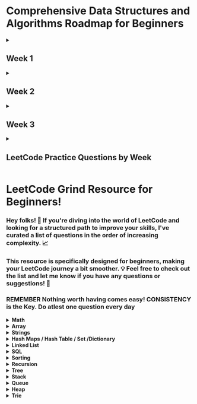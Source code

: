 # Comprehensive Data Structures and Algorithms Roadmap for Beginners
<details>
	<summary>
		<h2>Week 1</h2>
	</summary>
Welcome to the Comprehensive Data Structures and Algorithms (DSA) Roadmap for beginners! This roadmap equips you with a detailed understanding of fundamental concepts in Data Structures (DS) and Algorithms (Algo) during your first week of learning. Each section delves into specific topics with ample sample questions and practical exercises.

## Focus Areas

- Foundational Concepts
- Arrays
- Linked Lists
- Strings
- Searching Algorithms
- Recursion
- JavaScript Built-in Data Structures

## Foundational Concepts

### Data Structures (DS) and Algorithms (Algo)

- Understand how DS organize data efficiently and Algo solve problems with step-by-step instructions.
- Explore real-world examples of DS usage (e.g., shopping lists - arrays, social network connections - graphs).
- **Sample Questions:**
  - What are the different types of Data Structures? Explain their advantages and disadvantages.
  - How do Algorithms help us solve computational problems? Provide examples of common algorithms used in daily life.

### Memory Allocation and Memory Leaks

- Grasp how programs manage memory during execution.
- Understand the concept of memory leaks (unreleased memory) and their impact on program performance.
- **Sample Questions:**
  - Explain the difference between static and dynamic memory allocation.
  - How do memory leaks occur in programs? Describe their consequences and prevention techniques.

### Complexity Analysis

- Learn how to measure the efficiency of algorithms based on time and space complexity.
- Focus on Big-O Notation for asymptotic analysis, understanding how input size affects algorithm performance.
- **Sample Questions:**
  - Define time complexity and space complexity. How do they differ?
  - Explain the concept of Big-O Notation. Analyze the time complexity of simple algorithms like finding the maximum element in an array.
  - Explore different time complexities (Constant, Linear, Logarithmic, Quadratic, Exponential) with code examples.

## Arrays

### Array Concepts

- Master the concept of arrays, their fixed size, and contiguous memory allocation.
- Understand common array operations:
  - Initialization: Creating an array with specific values.
  - Accessing elements using indices.
  - Modifying elements (Set, Update).
  - Traversing through all elements (iteration).
  - Inserting elements at specific positions.
  - Deleting elements from specific positions.
- **Sample Questions:**
  - Implement functions to initialize an array with user-defined values and display its contents.
  - Write code to find the sum or average of elements in an array.
  - Practice inserting an element at the beginning, middle, or end of an array (shifting elements if needed).
  - Implement a function to delete an element at a specific position and handle cases like deleting the first or last element.
  - Reverse the order of elements in an array.

### Leetcode Questions



## Linked Lists

### Introduction

- Understand linked lists, their dynamic nature, and non-contiguous memory allocation.
- Explore different types of linked lists: Singly Linked List (one pointer per node), Doubly Linked List (two pointers per node), Circular Linked List (tail points back to head).
- **Sample Questions:**
  - Differentiate between arrays and linked lists. Explain the advantages and disadvantages of each.
  - Illustrate the concept of nodes in a linked list with diagrams.
  - Describe the differences between Singly, Doubly, and Circular Linked Lists.

### Building Linked Lists

- Implement functions to create Singly and Doubly linked lists in your chosen programming language.
- Understand how nodes are connected through pointers.
- **Sample Questions:**
  - Write code to create a Singly Linked List with a head node containing a specific value.
  - Implement a function to insert a new node at the beginning of a Singly Linked List.
  - Practice creating a Doubly Linked List with functionalities to add a node at the end.

### Operations

- Master linked list operations for both Singly and Doubly Linked Lists:
  - Initialization (creating an empty list).
  - Accessing elements (consider limitations due to non-indexed nature).
  - Modifying elements (updating data within a node).
  - Traversing through the list (iterating using pointers).
  - Inserting elements at specific positions (handling edge cases like inserting at the beginning or end).
  - Deleting elements with a specific value or at a specific position.
- **Sample Questions:**
  - Implement a function to traverse a Singly Linked List and print the data of each node.
  - Write code to delete the head node, a specific node in the middle, or the last node in a Singly Linked List.
  - Implement a function to reverse a Singly Linked List (iterative and recursive approaches).
  - (For Doubly Linked Lists) Practice inserting a node before or after a specific node with a given value.
  - (For Doubly Linked Lists) Write code to delete a node by just its reference (without searching for its value).

### Conversion

- Implement functions to convert an array to a linked list and vice versa.
- Write code to take an array of integers and create a Singly Linked List with those elements.
- Practice converting a Singly Linked List back into an array, preserving the element order.

### Comparison

- **Sample Questions :**
  - Discuss the scenarios where arrays are preferable over linked lists and vice versa.
  - Analyze the time and space complexity of common operations (access, insertion, deletion) for both arrays and linked lists.

## Strings

### String Fundamentals

- Explore strings as data structures, understand primitive vs. object strings.
- Grasp common string operations:
  - Initialization: Creating a string with specific characters.
  - Accessing characters using indices.
  - Modifying characters (limited in most languages).
- Finding the length of a string.
  - Concatenation: Joining two or more strings.
  - Searching for substrings within a string.
  - Extracting substrings from a string.
  - String comparison (lexicographic order).
- **Sample Questions:**
  - Implement functions to initialize a string with user input and display its characters.
  - Write code to find the first or last occurrence of a specific character within a string.
  - Practice extracting a substring from a string based on starting and ending indices.
  - Implement a function to compare two strings lexicographically (alphabetical order).
  - Write code to reverse a string (iterative and recursive approaches).

### Sample Workouts

- Explore string manipulation techniques like replacing characters, finding the frequency of each character, etc.

## Searching Algorithms

### Linear Search

- Understand the concept of linear search, iterating through a list to find a specific element.
- **Sample Questions:**
  - Implement a function for linear search in arrays.
  - Analyze the time complexity of linear search (worst-case scenario).
  - Practice using linear search to find an element in a Singly Linked List (consider the limitations).

### Binary Search

- Learn the efficient binary search algorithm for sorted arrays, repeatedly halving the search space.
- **Sample Questions:**
  - Implement a function for binary search in sorted arrays.
  - Explain why binary search only works on sorted arrays.
  - Analyze the time complexity of binary search (logarithmic).
  - Practice using binary search to find an element in a sorted Singly Linked List (potentially converting it to an array first).

## Recursion

### Understanding Recursion

- Grasp the concept of recursive functions, where a function calls itself.
- Understand the importance of base cases to prevent infinite recursion.
- **Sample Questions:**
  - Explain the concept of recursion with a simple example (e.g., factorial calculation).
  - Identify potential issues with recursion (stack overflow errors) and how to avoid them.

### Sample Workouts

- Implement functions using recursion for problems like calculating factorial, finding Fibonacci numbers, performing a depth-first search on a tree (advanced).

## JavaScript Built-in Data Structures

### Arrays

- Explore built-in methods like:
  - push(): Add an element to the end of an array.
  - pop(): Remove the last element from an array.
  - shift(): Remove the first element from an array.
  - unshift(): Add an element to the beginning of an array.
  - forEach(): Execute a function for each element.
  - map(): Create a new array with elements transformed by a function.
  - filter(): Create a new array with elements that pass a test implemented by a function.
  - reduce(): Reduce an array to a single value using a provided function.
  - concat(): Merge two or more arrays.
  - slice(): Extract a section of an array.
  - splice(): Add/remove.
- **Sample Questions (Continued):**
  - Write code to use `forEach` to iterate through an array and print each element.
  - Practice using `map` to create a new array with squares of all elements in the original array.
  - Implement a function using `filter` to find all even numbers in an array.
  - Explore using `reduce` to find the sum or average of elements in an array.

### Objects

- Understand object operations:
  - Creating objects with key-value pairs.
  - Accessing properties using dot notation or bracket notation.
  - Modifying property values.
  - Adding or removing properties.
  - Checking if a property exists.
- Explore built-in methods like:
  - Object.keys(): Get an array of all object property names.
  - Object.values(): Get an array of all object property values.
  - Object.entries(): Get an array of key-value pairs as arrays.
- **Sample Questions:**
  - Implement code to create an object representing a person with properties like name, age, and city.
  - Write code to access and modify a specific property value within an object.
  - Practice using `Object.keys` to iterate through all properties of an object and print their values.
  - Explore using `Object.entries` to create a new array containing key-value pairs from an object.

## Bonus Topics (for curious minds)

- Linear vs. Non-linear Data Structures (e.g., Arrays vs. Trees, Graphs)
- Contiguous vs. Non-contiguous Memory Allocation (related to Arrays vs. Linked Lists)
- Stack vs. Heap Memory (different memory management regions)
- Garbage Collection (automatic memory management in languages like JavaScript)
- Jagged Arrays (arrays of arrays)
- Pros and Cons of Recursion (efficiency considerations)
- Factorial, Fibonacci, Prime Number Calculations (with and without recursion)

## Remember

- Practice consistently!
- Experiment with code examples and test your understanding with additional problems.
- Refer to online tutorials and visualizations for better comprehension.
 
</details>

<details>
	<summary>
		<h2>Week 2</h2>
	</summary>

#### This roadmap equips you with fundamental knowledge of sorting algorithms, stacks & queues, and hash tables in your second week of learning Data Structures (DS) and Algorithms (Algo).

## Sorting Algorithms

### Understanding Sorting: 
Grasp the concept of sorting algorithms for rearranging elements based on a specific order (ascending or descending). Explore various techniques for different scenarios.

### Sorting Techniques: 
We'll cover five common sorting algorithms, each with complexities, advantages, and disadvantages:
- **Bubble Sort**: Simple but inefficient for large datasets - quadratic time complexity.
- **Insertion Sort**: Iterative approach, good for partially sorted data - average case closer to linear time complexity.
- **Selection Sort**: Repeatedly finding minimum/maximum element and placing it - quadratic time complexity.

### Sample Questions: 
* Implement functions for Bubble Sort, Insertion Sort, and Selection Sort.
* Analyze the time complexity (best, average, worst case) of each sorting algorithm.
* Discuss the strengths and weaknesses of each sorting technique.

### Advanced Sorting Techniques: 
Explore more complex but efficient sorting algorithms for larger datasets:
- **Quick Sort**: Divide-and-conquer strategy, pivoting elements to partition the data - average near linear time complexity, but can degrade to worst-case quadratic.
- **Merge Sort**: Another divide-and-conquer approach, recursively dividing data until single elements, then merging sorted sub-lists - near linear time complexity.

### Sample Questions: 
* Implement functions for Quick Sort and Merge Sort.
* Analyze the time complexity of Quick Sort and Merge Sort.
* Compare the performance of Quick Sort and Merge Sort in different scenarios (stability, in-place vs. extra space).

### Sorting Algorithm Comparison: 
Understand when to choose specific sorting algorithms based on data size, desired order, and stability requirements.

## Stacks and Queues

### Stack and Queue Concepts: 
Grasp the concept of stacks (LIFO - Last In First Out) and queues (FIFO - First In First Out) as linear data structures. Explore their real-world applications.

### Stack Operations: 
Implement stacks using arrays and linked lists. Master stack operations:
- **Push**: Add an element to the top of the stack.
- **Pop**: Remove and return the top element from the stack.
- **Peek**: Access the top element without removing it.
- **IsEmpty**: Check if the stack is empty.
- **IsFull**: Check if the stack is full (relevant for array implementation).

### Sample Questions: 
* Write code to implement a stack using an array and perform push, pop, peek, and isEmpty operations.
* Implement a stack using a linked list with similar functionalities.

### Queue Operations: 
Implement queues using arrays and linked lists. Master queue operations:
- **Enqueue**: Add an element to the back of the queue.
- **Dequeue**: Remove and return the front element from the queue.
- **Peek**: Access the front element without removing it.
- **IsEmpty**: Check if the queue is empty.
- **IsFull**: Check if the queue is full (relevant for array implementation).

### Sample Questions: 
* Write code to implement a queue using an array and perform enqueue, dequeue, peek, and isEmpty operations.
* Implement a queue using a linked list with similar functionalities.

### Advanced Stack and Queue Concepts: 
Explore additional stack and queue concepts:
- **Circular Queue**: A queue where the last element wraps around to the beginning.
- **Priority Queue**: A queue where elements are prioritized based on a specific value (e.g., importance).

### Sample Questions: 
* Implement a circular queue using an array, handling the wrapping behavior.
* Discuss the use cases of priority queues and how they prioritize elements.

### Stack and Queue Applications: 
Understand the various applications of stacks and queues in real-world scenarios (e.g., function call stack, undo/redo functionality, task scheduling).

## Hash Tables

### Hash Table Fundamentals: 
Grasp the concept of hash tables, a data structure for efficient key-value lookup. Understand how hash tables use hash functions to map keys to unique indices in an array. Explore the advantages of hash tables for fast retrieval based on keys.

### Hash Functions: 
Learn about hash functions, algorithms that convert keys into unique indices within a specific range. Explore different hash function properties like efficiency and collision avoidance.

### Sample Questions: 
* Implement a simple hash function for strings (e.g., sum of character codes modulo table size).

### Hash Table Implementation: 
Explore ways to implement hash tables using arrays. Understand how to handle collisions (situations where multiple keys map to the same index).

### Sample Questions (continued): 
* Implement a basic hash table with separate chaining for collision handling (storing colliding elements in a linked list at the corresponding index).

### Collision Handling Methods:

Deep dive into various collision handling techniques:
- **Separate Chaining**: Storing colliding elements in a linked list at the index.
- **Open Addressing**: Probing for the next available slot in the array when a collision occurs (linear probing, quadratic probing, double hashing).

### Sample Questions (continued): 
* Implement a hash table with linear probing for collision handling.
* Discuss the trade-offs between separate chaining and open addressing techniques.

### Perfect Hashing (Optional):
Briefly explore the concept of perfect hashing, where a hash function guarantees no collisions (advanced topic).

### Re-Hashing: 
Understand the concept of re-hashing, resizing the hash table when the load factor (number of elements divided by table size) becomes too high.

### Hash Table vs. Set: 
Compare and contrast hash tables and sets, understanding their key differences and use cases.

### Sample Questions (continued): 
* Discuss scenarios where a hash table might be preferable over a set, and vice versa.

### Hash Key vs. Array Key: 
Differentiate between hash keys (used for lookup) and array indices (fixed positions in an array).

### Dynamic Restructuring: 
Explore how hash tables can dynamically resize themselves to maintain efficiency.

### Week Set, Week Map (Optional): 
Briefly discuss week set and week map as specialized hash table implementations (advanced topic).

### Collision Handling - Deep Dive (Optional): 
For interested learners, delve deeper into specific collision handling techniques like:
- **Linear Probing**: Probing for the next available slot in a linear fashion.
- **Quadratic Probing**: Probing with a quadratic function to reduce clustering of collided elements.
- **Double Hashing**: Using a secondary hash function to probe for a different set of indices in case of a collision.

### Clustering: 
Understand the concept of clustering in hash tables, where collisions tend to group together, impacting performance.

### Advanced Collision Handling Techniques (Optional): 
Explore advanced collision handling techniques like:
- **Cuckoo Hashing**: Utilizing two hash tables to resolve collisions.
- **Robin Hood Hashing**: Stealing elements from less loaded buckets to improve balance.

### SHA - Secure Hashing Algorithm (Optional): 
Briefly introduce the concept of secure hashing algorithms like SHA, used for data integrity and security purposes.

## Remember:

- Practice implementing hash tables with different collision handling techniques.
- Experiment with various hash functions and analyze their impact on performance.
- Refer to online resources for further exploration of advanced hashing concepts.
- This roadmap equips you with a solid foundation for understanding sorting algorithms, stacks & queues, and hash tables. Keep practicing and

 ### Sets

- Understand Sets, collections of unique values.
- Explore common Set operations:
  - Adding elements (add()).
  - Checking if an element exists (has()).
  - Removing elements (delete()).
  - Finding the size of the Set (size()).
  - Removing all elements (clear()).
- **Sample Questions:**
  - Write code to create a Set containing unique names from an array of strings.
  - Implement a function to check if a specific element exists in a Set.
  - Practice removing duplicate elements from an array using Sets.

### Maps

- Understand Maps, collections that use key-value pairs (like objects but can have any data type as keys).
- Explore common Map operations (similar to Sets):
  - Setting key-value pairs (set()).
  - Getting the value for a key (get()).
  - Checking if a key exists (has()).
  - Removing a key-value pair (delete()).
  - Finding the size of the Map (size()).
  - Removing all elements (clear()).
- **Sample Questions:**
  - Implement code to create a Map where keys are student IDs and values are student names.
  - Write a function to retrieve the name of a student given their ID (using a Map).
  - Practice using Maps to store configuration settings with key-value pairs.

### Comparison

- **Sample Questions:**
  - Discuss the use cases for Arrays vs. Sets and Objects vs. Maps.
  - Analyze the time complexity of common operations (add, remove, search) for Arrays, Sets, and Maps.


</details>

<details>
	<summary>
		<h2>Week 3</h2>
	</summary>

## Trees

### Linear vs. Non-Linear vs. Hierarchical Data Structures
- Review linear data structures (arrays, linked lists) for sequential access.
- Introduce non-linear data structures (trees, graphs) for hierarchical relationships.
- Understand hierarchical structures with parent-child relationships.

### Tree Fundamentals
- Grasp the concept of trees, a collection of nodes connected by edges.
- Explore tree terminology: parent, child, root, leaf, sibling, ancestor, descendant, path, distance, degree, depth, height, edge, subtree.

### Types of Trees (by Nodes)
- Binary Tree: Each node has at most two children (left and right).
- Ternary Tree: Each node has at most three children.
- K-ary Tree: Each node has at most K children.
- Threaded Binary Tree: A space-efficient binary tree variation with implicit pointers.

### Types of Trees (by Structure)
- Complete Tree: All levels except possibly the last are completely filled.
- Full Tree: Every node except possibly leaves has two children.
- Perfect Tree: Every internal node has two children and all leaves are at the same level.
- Degenerate Tree: A tree where most nodes have only one child.
  - Left-Skew Tree: More nodes lean left than right.
  - Right-Skew Tree: More nodes lean right than left.

### Binary Search Tree (BST)
- BST vs. Binary Tree: Understand the additional properties of a BST.
- Uses of BST: Efficient searching and sorting of data with a specific ordering.
- Balanced vs. Unbalanced Tree: Explore the impact of balance on BST performance.
- Properties of BST: Ordering property (left subtree < root < right subtree).
- BST Operations:
  - Insertion: Maintain BST property while adding new elements.
  - Deletion: Remove an element while preserving BST order.
- Traversal:
  - Depth-First Search (DFS):
    - InOrder: Visit left subtree, root, then right subtree (sorted order for BST).
    - PreOrder: Visit root, then left subtree, then right subtree.
    - PostOrder: Visit left subtree, then right subtree, then root.
  - Breadth-First Search (BFS): Visit nodes level by level.

### Balanced Search Trees
- AVL Tree: A self-balancing BST with a height difference constraint (logarithmic search time).
- Red-Black Tree: Another self-balancing BST with specific node color properties (logarithmic search time).

### Prefix Tree (Trie)
- String vs. Trie: Explore how tries efficiently store and retrieve strings with a prefix search functionality.
- Trie Operations:
  - Initialization: Create an empty trie.
  - Insertion: Insert a new string into the trie.
  - Deletion: Delete a string from the trie (if it exists).
  - Search: Search for a specific string prefix in the trie.
- Prefix and Suffix Trees: Specialized tries for efficient prefix and suffix searches.
- Terminator character: A special character marking the end of a string in the trie.
- Compressed Trie: Techniques for reducing memory usage in tries (e.g., Radix Trie).

## Heaps

### Min Heap vs. Max Heap
- Understand heaps, tree-based structures where the root has the highest (max heap) or lowest (min heap) value compared to its children.
- Heap Operations:
  - Get Value of Children/Parent: Access child or parent node values based on their positions.
  - Initialization/Heapify: Convert an array into a valid heap structure.
  - Insertion: Add a new element to the heap while maintaining the heap property.
  - Deletion: Remove the root element (min/max value) from the heap and re-organize.
- Heapsort: Sorting algorithm utilizing a heap structure for efficient time complexity (average/near worst-case - n log n).

## Graphs

### Graph Fundamentals
- Understand graphs, data structures consisting of vertices (nodes) connected by edges (links) representing relationships.
- Explore graph terminology: vertex, edge, adjacency list, adjacency matrix.

### Types of Graphs
- Directed (Unidirectional): Edges have a direction (from one vertex to another).
- Undirected (Bidirectional): Edges have no direction (connect two vertices).
- Cyclic: A graph containing a closed loop (cycle) of vertices.
- Disconnected: A graph where some vertices are not reachable from others.
- Weighted Graph: Edges have associated weights (costs).
- Unweighted Graph: Edges have no weights (all connections are considered equal).
- Bipartite Graph: A graph where vertices can be divided into two sets such that no edges connect vertices within the same set.

### Graph Traversals
- Breadth-First Search (BFS): Explore vertices level by level, starting from a source vertex.
- Depth-First Search (DFS): Explore vertices along a path until a dead end is reached, then backtrack and explore another path.

### Applications of Graphs
- Modeling networks (social, computer, transportation).
- Route finding (GPS navigation).
- Task scheduling (dependency relationships).
- Minimum spanning tree (finding the most efficient set of connections).

### Additional Graph Concepts
- River Size Problem: Finding the size (number of nodes) of the connected component containing a given vertex.

## Algorithms

Some algorithms heavily utilize the data structures covered this week.

- Greedy Method: An algorithmic approach that makes the optimal choice at each step with the aim of finding a near-optimal solution overall.
- Graph Algorithms:
  - Minimum Spanning Tree (MST) Algorithms:
    - Kruskal's Algorithm: A greedy algorithm to find a MST for a weighted graph.
    - Prim's Algorithm: Another greedy algorithm for finding a MST.
  - Shortest Path Algorithms:
    - Dijkstra's Algorithm: Finding the shortest path between a source vertex and all other reachable vertices in a weighted graph.
    - Bellman-Ford Algorithm: Can handle graphs with negative edge weights (Dijkstra's works for non-negative weights).
  - Topological Sorting: Ordering vertices in a directed acyclic graph (DAG) such that for every directed edge from u to v, u appears before v in the ordering.
  - Floyd-Warshall Algorithm: Finding the shortest paths between all pairs of vertices in a weighted graph.
  - Bipartite Graph Checking: Determining if a graph is a bipartite graph.
  - Max Flow Algorithm (Ford-Fulkerson Algorithm): Finding the maximum flow of data through a network.

### Week 3 Additional Topics

#### Questions and Discussions
- Graph vs. Tree: Understand the key differences and relationships between trees and graphs.
- Forest (in Tree): A collection of disconnected trees.
- Operators:
  - Binary Operators: Operations involving two operands (e.g., +, -, *).
  - Priority: Order of operations based on precedence rules (e.g., multiplication before addition).
  - Infix, Prefix (Polish Notation), Postfix (Reverse Polish Notation): Different ways to represent expressions.
- General Concepts:
  - Logarithms: Understand the concept of logarithms and their applications in computer science (e.g., time complexity analysis).
  - File Structure vs. Data Structure: Differentiate between file structures for data storage and data structures for in-memory data organization.
  - Data Structure Applications: Explore how data structures are used in various programming domains.
  - Void vs. Null: Understand the difference between void (absence of a value) and null (a special pointer value).
  - Dynamic Data Structures: Data structures that can grow or shrink in size at runtime.
  - Dynamic Memory Management/Allocation: Techniques for allocating and freeing memory during program execution.
  - Heap vs. Stack: Understand the differences between heaps (used for dynamic allocation) and stacks (used for function calls and local variables).
  - Pointers in Data Structures:
    - Mastering pointers is crucial for many data structures (especially trees and graphs).
    - Explore how pointers allow efficient memory management and navigation within data structures.
  - Recursive Algorithms:
    - Understand the concept of recursion, a function that calls itself.
    - Explore how recursion can be a powerful tool for solving problems that can be broken down into smaller, self-similar subproblems.
    - Be aware of potential drawbacks of recursion, such as stack overflow for very deep recursion.
  - Divide and Conquer on Recursion:
    - Understand divide-and-conquer, a common algorithmic paradigm that recursively divides a problem into smaller subproblems, solves those subproblems, and combines the solutions.
  - Which is the Fastest Sorting Algorithm Available?
    - The answer depends on factors like data size, pre-sortedness, and memory usage.
    - Heapsort (average/near worst-case - n log n) is often a good choice for general-purpose sorting.
    - Quicksort (average - n log n, but worst-case - n^2) can be faster on average but has a worse worst-case scenario.
    - Merge Sort (n log n) is generally slower than Heapsort or Quicksort on average but has a guaranteed n log n time complexity.
  - Multi-Linked Lists:
    - A data structure where each node can have multiple pointers to other nodes.
    - Useful for representing complex relationships between data elements.
  - Sparse Matrices:
    - Matrices where most elements are zero.
    - Special storage techniques can be used to efficiently represent and manipulate sparse matrices.
  - Disadvantages of Implementing Queues Using Arrays:
    - Fixed size: Arrays cannot grow or shrink dynamically, limiting flexibility.
    - Queue overflow/underflow: Handling these conditions can be complex with arrays.
  - Void Pointer:
    - A pointer that can point to any data type.
    - Useful for generic programming techniques.
  - Lexical Analysis:
    - The process of breaking down text into meaningful units (tokens) like keywords, identifiers, operators.
  - Lexeme:
    - A meaningful sequence of characters identified during lexical analysis (e.g., a keyword like "if").
  - Pattern Matching:
    - Finding specific patterns (sequences of characters or symbols) within text or data.
  - Closest Path (Graph):
    - Finding the shortest path between two vertices in a graph.
    - Often solved using graph traversal algorithms like Dijkstra's algorithm.
  - Degree of the Node (Graph):
    - The number of edges connected to a node in a graph.
  - Spanning Tree:
    - A subgraph of a graph that connects all its vertices without cycles.
  - Minimum Spanning Tree (MST):
    - A spanning tree with the minimum total edge weight.
    - Useful for finding the most efficient set of connections in a weighted graph (e.g., Kruskal's or Prim's algorithm).
  - AVL Tree:
    - A self-balancing binary search tree with a maximum height difference of 1 between subtrees, ensuring efficient search time (logarithmic).
  - B-Tree:
    - A self-balancing tree designed for efficient storage and retrieval of large datasets, particularly useful for databases.
  - Full Tree:
    - Every node except possibly leaves has two children.
  - Complete Tree:
    - All levels except possibly the last are completely filled.
  - Perfect Tree:
    - Every internal node has two children and all leaves are at the same level.
  - Heap Applications:
    - Priority queues (e.g., scheduling tasks based on priority).
    - Heapsort (efficient sorting algorithm).
  - BFS Complexity:
    - Breadth-First Search has a time complexity of O(V + E), where V is the number of vertices and E is the number of edges in the graph.
  - Shortest Path Algorithm:
    - Dijkstra's algorithm and Bellman-Ford algorithm are commonly used shortest path algorithms with varying complexities depending on the graph type (weighted/unweighted, presence of negative edge weights).
  - Dijkstra's Algorithm:
    - Finds the shortest paths from a source vertex to all reachable vertices in a weighted graph with non-negative edge weights. Time complexity: O(V^2) in the worst case, but often performs better in practice (average complexity depends on the graph structure).
  - Bellman-Ford Algorithm:
    - Can handle graphs with negative edge weights. Time complexity: O(V * E).
  - Topological Sorting:
    - Ordering vertices in a directed acyclic graph (DAG) such that for every directed edge from u to v, u appears before v in the ordering. Time complexity: O(V + E).
  - Acyclic Travel:
    - Traversing acyclic
    - Acyclic graphs (graphs without cycles) can be traversed efficiently using algorithms like topological sorting.
  - Graph vs. Tree:
    - Trees are hierarchical structures with a single root node and parent-child relationships.
    - Graphs can be more general, allowing for cycles and representing arbitrary relationships between nodes.
  - Additional Types of Graphs:
    - Complete Graph: Every pair of vertices is connected by an edge.
    - Graph Indexing: Techniques for efficiently searching and retrieving data within a graph structure.
    - Representing Graphs in Memory: Different approaches to store graphs in memory using adjacency lists or adjacency matrices.
  - Cycles Detection:
    - Algorithms like depth-first search (DFS) can be used to detect cycles in graphs.
  - Practical Questions Asked:
    - Be prepared for interview-style questions that test your understanding of data structures and algorithms covered in Week 3. This could involve implementing algorithms, analyzing time and space complexity, or explaining trade-offs between different data structures.

</details>

<details>
	<summary><h2>LeetCode Practice Questions by Week</h2></summary>

## Week 1: Arrays, Strings, Linked Lists

### Arrays (Easy):
1. [Two Sum](https://leetcode.com/problems/two-sum/) (1)
2. [Maximum Subarray](https://leetcode.com/problems/maximum-subarray/) (3)
3. [Best Time to Buy and Sell Stock](https://leetcode.com/problems/best-time-to-buy-and-sell-stock/) (121)
4. [Missing Number](https://leetcode.com/problems/missing-number/) (268)
5. [Move Zeroes](https://leetcode.com/problems/move-zeroes/) (283)

### Arrays (Medium):
6. [3Sum](https://leetcode.com/problems/3sum/) (15)
7. [Remove Duplicates from Sorted Array](https://leetcode.com/problems/remove-duplicates-from-sorted-array/) (26)
8. [Rotate Array](https://leetcode.com/problems/rotate-array/) (189)
9. [Merge Intervals](https://leetcode.com/problems/merge-intervals/) (56)
10. [Majority Element](https://leetcode.com/problems/majority-element/) (169)

### Strings (Easy):
11. [Longest Substring Without Repeating Characters](https://leetcode.com/problems/longest-substring-without-repeating-characters/) (3)
12. [Roman to Integer](https://leetcode.com/problems/roman-to-integer/) (13)
13. [Valid Parentheses](https://leetcode.com/problems/valid-parentheses/) (20)
14. [Reverse String](https://leetcode.com/problems/reverse-string/) (344)
15. [Longest Common Prefix](https://leetcode.com/problems/longest-common-prefix/) (14)

### Strings (Medium):
16. [Group Anagrams](https://leetcode.com/problems/group-anagrams/) (49)
17. [Edit Distance](https://leetcode.com/problems/edit-distance/) (72)

## Week 2: Sorting Algorithms, Stacks & Queues, Hash Tables

### Sorting Algorithms (Easy):
18. [Merge Two Sorted Lists](https://leetcode.com/problems/merge-two-sorted-lists/) (21)
19. [Majority Element](https://leetcode.com/problems/majority-element/) (169)
20. [Merge Sorted Arrays](https://leetcode.com/problems/merge-sorted-array/) (88)

### Sorting Algorithms (Medium):
21. [Sort Colors](https://leetcode.com/problems/sort-colors/) (75)
22. [Sort an Array](https://leetcode.com/problems/sort-an-array/) (912)
23. [Kth Largest Element in an Array](https://leetcode.com/problems/kth-largest-element-in-an-array/) (215)

### Stacks (Easy):
24. [Min Stack](https://leetcode.com/problems/min-stack/) (155)
25. [Implement Queue using Stacks](https://leetcode.com/problems/implement-queue-using-stacks/) (232)
26. [Binary Tree Level Order Traversal](https://leetcode.com/problems/binary-tree-level-order-traversal/) (102)

### Queues (Easy):
27. [Implement Queue using Stacks](https://leetcode.com/problems/implement-queue-using-stacks/) (232)
28. [Binary Tree Level Order Traversal](https://leetcode.com/problems/binary-tree-level-order-traversal/) (102)
29. [Implement Stack using Queues](https://leetcode.com/problems/implement-stack-using-queues/) (225)

### Hash Tables (Easy):
30. [Two Sum](https://leetcode.com/problems/two-sum/) (1)
31. [Isomorphic Strings](https://leetcode.com/problems/isomorphic-strings/) (205)
32. [Top K Frequent Elements](https://leetcode.com/problems/top-k-frequent-elements/) (347)

### Hash Tables (Medium):
33. [Longest Substring Without Repeating Characters](https://leetcode.com/problems/longest-substring-without-repeating-characters/) (3)
34. [Group Anagrams](https://leetcode.com/problems/group-anagrams/) (49)
35. [Implement Trie (Prefix Tree)](https://leetcode.com/problems/implement-trie-prefix-tree/) (208)

## Week 3: Trees, Binary Search Trees, Heaps, Tries, Graphs

### Trees (Easy):
36. [Binary Tree Inorder Traversal](https://leetcode.com/problems/binary-tree-inorder-traversal/) (94)
37. [Symmetric Tree](https://leetcode.com/problems/symmetric-tree/) (101)
38. [Path Sum](https://leetcode.com/problems/path-sum/) (112)

### Binary Search Trees (Easy):
39. [Validate Binary Search Tree](https://leetcode.com/problems/validate-binary-search-tree/) (98)
40. [Same Tree](https://leetcode.com/problems/same-tree/) (100)
41. [Kth Smallest Element in a BST](https://leetcode.com/problems/kth-smallest-element-in-a-bst/) (230)

### Binary Search Trees (Medium):
42. [Search in a Binary Search Tree](https://leetcode.com/problems/search-in-a-binary-search-tree/) (700)
43. [Lowest Common Ancestor of a Binary Search Tree](https://leetcode.com/problems/lowest-common-ancestor-of-a-binary-search-tree/) (235)

### Heaps (Easy):
44. [Kth Largest Element in an Array](https://leetcode.com/problems/kth-largest-element-in-an-array/) (215)
45. [Sum of Two Integers](https://leetcode.com/problems/sum-of-two-integers/) (371)

### Heaps (Medium):
46. [Merge k Sorted Lists](https://leetcode.com/problems/merge-k-sorted-lists/)
47. [Trapping Rain Water](https://leetcode.com/problems/trapping-rain-water/)

### Tries (Easy):
48. [Implement Trie (Prefix Tree)](https://leetcode.com/problems/implement-trie-prefix-tree/) (208)
49. [Word Search II](https://leetcode.com/problems/word-search-ii/)

### Graphs (Easy):
50. [Clone Graph](https://leetcode.com/problems/clone-graph/) (133)
51. [Number of Islands](https://leetcode.com/problems/number-of-islands/)

### Graphs (Medium):
52. [Word Ladder](https://leetcode.com/problems/word-ladder/)
53. [Is Graph Bipartite?](https://leetcode.com/problems/is-graph-bipartite/)

</details>

# LeetCode Grind Resource for Beginners!

### Hey folks! 👋 If you're diving into the world of LeetCode and looking for a structured path to improve your skills, I've curated a list of questions in the order of increasing complexity. 📈

### This resource is specifically designed for beginners, making your LeetCode journey a bit smoother. 💡 Feel free to check out the list and let me know if you have any questions or suggestions! 🚀

### REMEMBER Nothing worth having comes easy! CONSISTENCY is the Key. Do atlest one question every day							
							

<details>
	<summary> <strong> Math </strong> </summary>	
	
1. [`2235. Add Two Integers`](./Golang/Leetcode%202235%20Add%20Two%20Integers.go) : Simplest Leetcode Question
2. [`412. Fizz Buzz`](./Golang/Leetcode%20412%20Fizz%20Buzz%20Golang.go)
3. [`2469 Convert the Temperature`](./Golang/Leetcode%202469%20Convert%20the%20Temperature%20Golang%20Solution.go)
4. [`1952. Three Divisors`](./Golang/Leetcode%201952.%20Three%20Divisors.go)
5. [`2455. Average Value of Even Numbers That Are Divisible by Three`](./Golang/Leetcode%202455.%20Average%20Value%20of%20Even%20Numbers%20That%20Are%20Divisible%20by%20Three.go)
6. [`3028. Ant on the Boundary`](./Golang/Leetccode%203028.%20Ant%20on%20the%20Boundary.go)
7. [`1313. Decompress Run-Length Encoded List`](./Golang/Leetcode%201313.%20Decompress%20Run-Length%20Encoded%20List.go)
8. [`3099. Harshad Number`](./Golang/Leetcode%203099.%20Harshad%20Number.go)
9. [`507. Perfect Number`](./Golang/Leetcode%20507.%20Perfect%20Number.go)
10. [`1614. Maximum Nesting Depth of the Parentheses`](./Golang/Leetcode%201614.%20Maximum%20Nesting%20Depth%20of%20the%20Parentheses.go)
11. [`657. Robot Return to Origin`](./Golang/Leetcode%20657.%20Robot%20Return%20to%20Origin.go)
12. [`367. Valid Perfect Square`](./Golang/Leetcode%20367.%20Valid%20Perfect%20Square.go)
13. [`561. Array Partition`](./Golang/Leetcode%20561.%20Array%20Partition.go)
14. [`2833. Furthest Point From Origin`](./Golang/Leetcode%202833.%20Furthest%20Point%20From%20Origin.go) : You can use if else condition if didn't know hashmaps
15. [`2427. Number of Common Factors`](./Golang/Leetcode%202427%20Number%20of%20Common%20Factors.go)
16. [`1979. Find Greatest Common Divisor of Array`](./Golang/Leetcode%201979.%20Find%20Greatest%20Common%20Divisor%20of%20Array.go)
17. [`2974. Minimum Number Game`](./Golang/Leetcode%202974.%20Minimum%20Number%20Game.go)
18. [`9. Palindrome Number`](./Golang/Leetcode%209%20Palindrome%20Number.go)
19. [`1281. Subtract the Product and Sum of Digits of an Integer`](./Golang/Leetcode%201281%20Subtract%20the%20Product%20and%20Sum%20of%20Digits%20of%20an%20Integer.go)
20.  [`2413. Smallest Even Multiple`](./Golang/Leetcode%202413%20Smallest%20Even%20Multiple.go)
21.  [`1431. Kids With the Greatest Number of Candies`](./Golang/Leetcode%201431.%20Kids%20With%20the%20Greatest%20Number%20of%20Candies.go)
22.  [`2706. Buy Two Chocolates`](./Golang/Leetcode%202706%20Buy%20Two%20Chocolates.go)
23.  [`268. Missing Number`](./Golang/Leetcode%20268.%20Missing%20Number.go)
24.  [`383. Ransom Note`](./Golang/Leetcode%20383.%20Ransom%20Note.go)
25.  [`896. Monotonic Array`](./Golang/Leetcode%20896.%20Monotonic%20Array.go)
26.  [`2965. Find Missing and Repeated Values`](./Golang/Leetcode%202965.%20Find%20Missing%20and%20Repeated%20Values.go)
27.  [`2894. Divisible and Non-divisible Sums Difference`](./Golang/Leetcode%202894%20Divisible%20and%20Non-divisible%20Sums%20Difference.go)
28.  [`2769. Find the Maximum Achievable Number`](./Golang/Leetcode%202769%20Find%20the%20Maximum%20Achievable%20Number.go)
29.  [`2535. Difference Between Element Sum and Digit Sum of an Array`](./Golang/Leetcode%202535%20Difference%20Between%20Element%20Sum%20and%20Digit%20Sum%20of%20an%20Array.go)
30.  [`2544. Alternating Digit Sum`](./Golang/Leetcode%202544%20Alternating%20Digit%20Sum.go)
31.  [`2154. Keep Multiplying Found Values by Two`](./Golang/Leetcode%202154.%20Keep%20Multiplying%20Found%20Values%20by%20Two.go)
32.  [`1351. Count Negative Numbers in a Sorted Matrix`](./Golang/Leetcode%201351.%20Count%20Negative%20Numbers%20in%20a%20Sorted%20Matrix.go)
33.  [`1317. Convert Integer to the Sum of Two No-Zero Integers`](./Golang/Leetcode%201317.%20Convert%20Integer%20to%20the%20Sum%20of%20Two%20No-Zero%20Integers.go)
34.  [`1720. Decode XORed Array`](./Golang/Leetcode%201720.%20Decode%20XORed%20Array.go)
35.  [`2574. Left and Right Sum Differences`](./Golang/Leetcode%202574.%20Left%20and%20Right%20Sum%20Differences.go)
36.  [`3000. Maximum Area of Longest Diagonal Rectangle`](./Golang/Leetcode%203000.%20Maximum%20Area%20of%20Longest%20Diagonal%20Rectangle.go)
37.  [`191. Number of 1 Bits`](./Golang/Leetcode%20191.%20Number%20of%201%20Bits.go)
38.  [`2859. Sum of Values at Indices With K Set Bits`](./Golang/Leetcode%202859.%20Sum%20of%20Values%20at%20Indices%20With%20K%20Set%20Bits.go)
39.  [`509. Fibonacci Number`](./Golang/Leetcode%20509.%20Fibonacci%20Number.go)
40.  [`70. Climbing Stairs`](./Golang/Leetcode%2070.%20Climbing%20Stairs.go) : Similiar to Fibonacci
41.  [`231. Power of Two`](./Golang/Leetcode%20231.%20Power%20of%20Two.go)
42.  [`326. Power of Three`](./Golang/Leetcode%20326.%20Power%20of%20Three.go)
43.  [`342. Power of Four`](./Golang/Leetcode%20342.%20Power%20of%20Four.go)
44.  [`35. Search Insert Position`](./Golang/Leetcode%2035%20Search%20Insert%20Position.go) : Binary Search Implementation
45.  [`455. Assign Cookies`](./Golang/Leetcode%20455%20Assign%20Cookies.go)
46.  [`1385. Find the Distance Value Between Two Arrays`](./Golang/Leetcode%201385.%20Find%20the%20Distance%20Value%20Between%20Two%20Arrays.go)
47.  [`121. Best Time to Buy and Sell Stock`](./Golang/Leetcode%20121.%20Best%20Time%20to%20Buy%20and%20Sell%20Stock.go)
48.  [`1588. Sum of All Odd Length Subarrays`](./Golang/Leetcode%201588%20Sum%20of%20All%20Odd%20Length%20Subarrays.go)
49.  [`645. Set Mismatch`](./Golang/Leetcode%20645%20Set%20Mismatch.go)
50.  [`977. Squares of a Sorted Array`](./Golang/Leetcode%20977.%20Squares%20of%20a%20Sorted%20Array.go)
51.  [`628. Maximum Product of Three Numbers`](./Golang/Leetcode%20628%20Maximum%20Product%20of%20Three%20Numbers.go)
52.  [`414. Third Maximum Number`](./Golang/Leetcode%20414.%20Third%20Maximum%20Number.go)
53.  [`2119. A Number After a Double Reversal`](./Golang/Leetcode%202119%20A%20Number%20After%20a%20Double%20Reversal.go)
54. [`1304. Find N Unique Integers Sum up to Zero`](./Golang/Leetcode%201304%20Find%20N%20Unique%20Integers%20Sum%20up%20to%20Zero.go)
55. [`2475. Number of Unequal Triplets in Array`](./Golang/Leetcode%202475%20Number%20of%20Unequal%20Triplets%20in%20Array.go)
56. [`1688. Count of Matches in Tournament`](./Golang/Leetcode%201688%20Count%20of%20Matches%20in%20Tournament.go)
57. [`389. Find the Difference`](./Golang/Leetcode%20389%20Find%20the%20Difference%20Golang%20Solution.go)
58. [`1512. Number of Good Pairs`](./Golang/Leetcode%201512%20Number%20of%20Good%20Pairs.go)
59.  [`2180. Count Integers With Even Digit Sum`](./Golang/Leetcode%202180%20Count%20Integers%20With%20Even%20Digit%20Sum.go)
60.  [`7. Reverse Integer`](./Golang/Leetcode%207%20Reverse%20Integer.go)
61.  [`1710. Maximum Units on a Truck`](./Golang/Leetcode%201710.%20Maximum%20Units%20on%20a%20Truck.go)
62.  [`66. Plus One`](./Golang/Leetcode%2066%20Plus%20One.go)
63.  [`2824. Count Pairs Whose Sum is Less than Target`](./Golang/Leetcode%202824%20Count%20Pairs%20Whose%20Sum%20is%20Less%20than%20Target.go)
64.  [`2540. Minimum Common Value`](./Golang/Leetcode%202540.%20Minimum%20Common%20Value.go) : Two pointer approach
65.  [`442. Find All Duplicates in an Array`](./Golang/Leetcode%20442.%20Find%20All%20Duplicates%20in%20an%20Array.go) : Medium - Easy level
66.  [`2807. Insert Greatest Common Divisors in Linked List`](./Golang/Leetcode%202807%20Insert%20Greatest%20Common%20Divisors%20in%20Linked%20List.go) : Medium Question but Medium - Easy level
67.  [`2125. Number of Laser Beams in a Bank`](./Golang/Leetcode%202125%20Number%20of%20Laser%20Beams%20in%20a%20Bank.go) : Medium - Easy level
68.  [`2870. Minimum Number of Operations to Make Array Empty`](./Golang/Leetcode%202870%20Minimum%20Number%20of%20Operations%20to%20Make%20Array%20Empty.go) : Medium - Easy level
69.  [`2396. Strictly Palindromic Number.go`](./Golang/Leetcode%202396.%20Strictly%20Palindromic%20Number.go)
70.   [`2610. Convert an Array Into a 2D Array With Conditions`](./Golang/Leetcode%202610%20Convert%20an%20Array%20Into%20a%202D%20Array%20With%20Conditions.go) : Medium
71.   [`380. Insert Delete GetRandom O(1)`](./Golang/Leetcode%20380.%20Insert%20Delete%20GetRandom%20O(1).go) : Medium
72.   [`46. Permutations`](./Golang/Leetcode%2046.%20Permutations.go) : Medium (Recursion)
73.   [`1481. Least Number of Unique Integers after K Removals`](./Golang/Leetcode%201481.%20Least%20Number%20of%20Unique%20Integers%20after%20K%20Removals.go) : Medium O(N) Solution
74.   [`1291. Sequential Digits`](./Golang/Leetcode%201291.%20Sequential%20Digits.go) : Medium

</details>

<details>
	<summary> <strong> Array </strong> </summary>		

1. [`2455. Average Value of Even Numbers That Are Divisible by Three`](./Golang/Leetcode%202455.%20Average%20Value%20of%20Even%20Numbers%20That%20Are%20Divisible%20by%20Three.go)
2. [`3028. Ant on the Boundary`](./Golang/Leetccode%203028.%20Ant%20on%20the%20Boundary.go)
3. [`961. N-Repeated Element in Size 2N Array`](./Golang/Leetcode%20961.%20N-Repeated%20Element%20in%20Size%202N%20Array.go)
4. [`561. Array Partition`](./Golang/Leetcode%20561.%20Array%20Partition.go)
5. [`1313. Decompress Run-Length Encoded List`](./Golang/Leetcode%201313.%20Decompress%20Run-Length%20Encoded%20List.go)
6. [`1614. Maximum Nesting Depth of the Parentheses`](./Golang/Leetcode%201614.%20Maximum%20Nesting%20Depth%20of%20the%20Parentheses.go)
7. [`2089. Find Target Indices After Sorting Array`](./Golang/Leetcode%202089%20Find%20Target%20Indices%20After%20Sorting%20Array.go)
8. [`2974. Minimum Number Game`](./Golang/Leetcode%202974.%20Minimum%20Number%20Game.go)
9. [`2215. Find the Difference of Two Arrays`](./Golang/Leetcode%202215.%20Find%20the%20Difference%20of%20Two%20Arrays.go)
10. [`2798. Number of Employees Who Met the Target`](./Golang/Leetcode%202798%20Number%20of%20Employees%20Who%20Met%20the%20Target.go)
11. [`1431. Kids With the Greatest Number of Candies`](./Golang/Leetcode%201431.%20Kids%20With%20the%20Greatest%20Number%20of%20Candies.go)
12. [`2706. Buy Two Chocolates`](./Golang/Leetcode%202706%20Buy%20Two%20Chocolates.go)
13. [`383. Ransom Note`](./Golang/Leetcode%20383.%20Ransom%20Note.go)
14. [`3000. Maximum Area of Longest Diagonal Rectangle`](./Golang/Leetcode%203000.%20Maximum%20Area%20of%20Longest%20Diagonal%20Rectangle.go)
15. [`191. Number of 1 Bits`](./Golang/Leetcode%20191.%20Number%20of%201%20Bits.go)
16. [`2864. Maximum Odd Binary Number`](./Golang/Leetcode%202864.%20Maximum%20Odd%20Binary%20Number.go)
17. [`2859. Sum of Values at Indices With K Set Bits`](./Golang/Leetcode%202859.%20Sum%20of%20Values%20at%20Indices%20With%20K%20Set%20Bits.go)
18. [`1672. Richest Customer Wealth`](./Golang/Leetcode%201672%20Richest%20Customer%20Wealth.go)
19. [`2441. Largest Positive Integer That Exists With Its Negative`](./Golang/Leetcode%202441%20Largest%20Positive%20Integer%20That%20Exists%20With%20Its%20Negative.go)
20. [`2544. Alternating Digit Sum`](./Golang/Leetcode%202544%20Alternating%20Digit%20Sum.go)
21. [`1720. Decode XORed Array`](./Golang/Leetcode%201720.%20Decode%20XORed%20Array.go)
22. [`268. Missing Number`](./Golang/Leetcode%20268.%20Missing%20Number.go)
23. [`2965. Find Missing and Repeated Values`](./Golang/Leetcode%202965.%20Find%20Missing%20and%20Repeated%20Values.go)
24. [`1207. Unique Number of Occurrences`](./Golang/Leetcode%201207.%20Unique%20Number%20of%20Occurrences.go)
25. [`2574. Left and Right Sum Differences`](./Golang/Leetcode%202574.%20Left%20and%20Right%20Sum%20Differences.go)
26. [`455. Assign Cookies`](./Golang/Leetcode%20455%20Assign%20Cookies.go)
27. [`3005. Count Elements With Maximum Frequency`](./Golang/Leetcode%203005.%20Count%20Elements%20With%20Maximum%20Frequency.go)
28. [`896. Monotonic Array`](./Golang/Leetcode%20896.%20Monotonic%20Array.go)
29. [`977. Squares of a Sorted Array`](./Golang/Leetcode%20977.%20Squares%20of%20a%20Sorted%20Array.go)
30. [`1385. Find the Distance Value Between Two Arrays](./Golang/Leetcode%201385.%20Find%20the%20Distance%20Value%20Between%20Two%20Arrays.go)
31. [`121. Best Time to Buy and Sell Stock`](./Golang/Leetcode%20121.%20Best%20Time%20to%20Buy%20and%20Sell%20Stock.go)
32. [`2475. Number of Unequal Triplets in Array`](./Golang/Leetcode%202475%20Number%20of%20Unequal%20Triplets%20in%20Array.go)
33. [`1913. Maximum Product Difference Between Two Pairs`](./Golang/Leetcode%201913%20Maximum%20Product%20Difference%20Between%20Two%20Pairs.go)
34. [`2176. Count Equal and Divisible Pairs in an Array`](./Golang/Leetcode%202176%20Count%20Equal%20and%20Divisible%20Pairs%20in%20an%20Array.go)
35. [`26. Remove Duplicates from Sorted Array`](./Golang/Leetcode%2026%20Remove%20Duplicates%20from%20Sorted%20Array.go)
36. [`2540. Minimum Common Value`](./Golang/Leetcode%202540.%20Minimum%20Common%20Value.go) : Two pointer approach
37. [`349. Intersection of Two Arrays`](./Golang/Leetcode%20349.%20Intersection%20of%20Two%20Arrays.go)
38. [`350. Intersection of Two Arrays II`](./Golang/Leetcode%20350.%20Intersection%20of%20Two%20Arrays%20II.go)
39. [`643. Maximum Average Subarray I`](./Golang/Leetcode%20643.%20Maximum%20Average%20Subarray%20I.go)
40. [`1089. Duplicate Zeros`](./Golang/Leetcode%201089.%20Duplicate%20Zeros.go):  Given a fixed-length integer array arr, duplicate each occurrence of zero, shifting the remaining elements to the right.
41. [`2006. Count Number of Pairs With Absolute Difference K`](./Golang/Leetcode%202006%20Count%20Number%20of%20Pairs%20With%20Absolute%20Difference%20K.go)
42. [`628. Maximum Product of Three Numbers`](./Golang/Leetcode%20628%20Maximum%20Product%20of%20Three%20Numbers.go)
43. [`1710. Maximum Units on a Truck`](./Golang/Leetcode%201710.%20Maximum%20Units%20on%20a%20Truck.go)
44. [`66. Plus One`](./Golang/Leetcode%2066%20Plus%20One.go)
45. [`2433. Find The Original Array of Prefix Xor`](./Golang/Leetcode%202433%20Find%20The%20Original%20Array%20of%20Prefix%20Xor.go)
46. [`2824. Count Pairs Whose Sum is Less than Target`](./Golang/Leetcode%202824%20Count%20Pairs%20Whose%20Sum%20is%20Less%20than%20Target.go)
47. [`1588. Sum of All Odd Length Subarrays`](./Golang/Leetcode%201588%20Sum%20of%20All%20Odd%20Length%20Subarrays.go)
48. [`3090. Maximum Length Substring With Two Occurrences](./Golang/Leetcode%201588%20Sum%20of%20All%20Odd%20Length%20Subarrays.go)
49. [`442. Find All Duplicates in an Array`](./Golang/Leetcode%20442.%20Find%20All%20Duplicates%20in%20an%20Array.go) : Medium - Easy level
50. [`2125. Number of Laser Beams in a Bank`](./Golang/Leetcode%202125%20Number%20of%20Laser%20Beams%20in%20a%20Bank.go) : Medium - Easy level
51. [`2870. Minimum Number of Operations to Make Array Empty`](./Golang/Leetcode%202870%20Minimum%20Number%20of%20Operations%20to%20Make%20Array%20Empty.go) : Medium - Easy level
52. [`2396. Strictly Palindromic Number.go`](./Golang/Leetcode%202396.%20Strictly%20Palindromic%20Number.go)
53. [`2610. Convert an Array Into a 2D Array With Conditions`](./Golang/Leetcode%202610%20Convert%20an%20Array%20Into%20a%202D%20Array%20With%20Conditions.go) : Medium
54. [`380. Insert Delete GetRandom O(1)`](./Golang/Leetcode%20380.%20Insert%20Delete%20GetRandom%20O(1).go) : Medium
55. [`46. Permutations`](./Golang/Leetcode%2046.%20Permutations.go) : Medium (Recursion)
56. [`1481. Least Number of Unique Integers after K Removals`](./Golang/Leetcode%201481.%20Least%20Number%20of%20Unique%20Integers%20after%20K%20Removals.go) : Medium O(N) Solution
</details>

<details>
	<summary> <strong> Strings </strong> </summary>	
	
1. [`1108. Defanging an IP Address`](./Golang/Leetcode%201108%20Defanging%20an%20IP%20Address%20Golang%20Solution.go)
2. [`657. Robot Return to Origin`](./Golang/Leetcode%20657.%20Robot%20Return%20to%20Origin.go)
3. [`2833. Furthest Point From Origin`](./Golang/Leetcode%202833.%20Furthest%20Point%20From%20Origin.go) : You can use if else condition if didn't know hashmaps
4. [`2351. First Letter to Appear Twice`](./Golang/Leetcode%202351%20First%20Letter%20to%20Appear%20Twice.go)
5. [`387. First Unique Character in a String`](./Golang/Leetcode%20387.%20First%20Unique%20Character%20in%20a%20String.go)
6. [`383. Ransom Note`](./Golang/Leetcode%20383.%20Ransom%20Note.go)
7. [`1704. Determine if String Halves Are Alike`](./Golang/Leetcode%201704.%20Determine%20if%20String%20Halves%20Are%20Alike.go)
8. [`2108. Find First Palindromic String in the Array`](./Golang/Leetcode%202108.%20Find%20First%20Palindromic%20String%20in%20the%20Array.go)
9. [`744. Find Smallest Letter Greater Than Target`](./Golang/Leetcode%20744%20Find%20Smallest%20Letter%20Greater%20Than%20Target.go)
10. [`1816. Truncate Sentence`](./Golang/Leetcode%201816.%20Truncate%20Sentence.go)
11. [`1528. Shuffle String`](./Golang/Leetcode%201528.%20Shuffle%20String.go)
12. [`191. Number of 1 Bits`](./Golang/Leetcode%20191.%20Number%20of%201%20Bits.go)
13. [`1773. Count Items Matching a Rule`](./Golang/Leetcode%201773.%20Count%20Items%20Matching%20a%20Rule.go)
14. [`2114. Maximum Number of Words Found in Sentences`](./Golang/Leetcode%202114.%20Maximum%20Number%20of%20Words%20Found%20in%20Sentences.go)
15. [`1662. Check If Two String Arrays are Equivalent`](./Golang/Leetcode%201662.%20Check%20If%20Two%20String%20Arrays%20are%20Equivalent.go)
16. [`1678. Goal Parser Interpretation`](./Golang/Leetcode%201678%20Goal%20Parser%20Interpretation.go)
17. [`2273. Find Resultant Array After Removing Anagrams`](./Golang/Leetcode%202273.%20Find%20Resultant%20Array%20After%20Removing%20Anagrams.go)
18. [`2828. Check if a String Is an Acronym of Words`](./Golang/Leetcode%202828%20Check%20if%20a%20String%20Is%20an%20Acronym%20of%20Words.go)
19. [`2942. Find Words Containing Character`](./Golang/Leetcode%202942%20Find%20Words%20Containing%20Character.go)
20. [`1624. Largest Substring Between Two Equal Characters`](./Golang/Leetcode%201624%20Largest%20Substring%20Between%20Two%20Equal%20Characters.go)
21. [`1689. Partitioning Into Minimum Number Of Deci-Binary Numbers`](./Golang/Leetcode%201689%20Partitioning%20Into%20Minimum%20Number%20Of%20Deci-Binary%20Numbers.go)
22. [`3090. Maximum Length Substring With Two Occurrences](./Golang/Leetcode%201588%20Sum%20of%20All%20Odd%20Length%20Subarrays.go)
23. [`1347. Minimum Number of Steps to Make Two Strings Anagram`](./Golang/Leetcode%201347.%20Minimum%20Number%20of%20Steps%20to%20Make%20Two%20Strings%20Anagram.go): Medium - Easy
24. [`2186. Minimum Number of Steps to Make Two Strings Anagram II`](./Golang/Leetcode%202186.%20Minimum%20Number%20of%20Steps%20to%20Make%20Two%20Strings%20Anagram%20II.go): Medium
25. [`1657. Determine if Two Strings Are Close`](./Golang/Leetcode%201657.%20Determine%20if%20Two%20Strings%20Are%20Close.go): Medium
26. [`567. Permutation in String`](./Golang/Leetcode%20567.%20Permutation%20in%20String.go) : Sliding Window Approach
27. [`438. Find All Anagrams in a String`](./Golang/Leetcode%20438.%20Find%20All%20Anagrams%20in%20a%20String.go) : Sliding Window
</details>

<details>
	<summary> <strong> Hash Maps / Hash Table / Set /Dictionary </strong> </summary>	
	
1. [`1. Two Sum`](./Golang/Leetcode%201%20Two%20Sum.go)
2. [`217. Contains Duplicate`](./Golang/Leetcode%20217%20Contains%20Duplicate.go): Given an integer array nums, return true if any value appears at least twice in the array, and return false if every element is distinct.
3. [`961. N-Repeated Element in Size 2N Array`](./Golang/Leetcode%20961.%20N-Repeated%20Element%20in%20Size%202N%20Array.go)
4. [`2833. Furthest Point From Origin`](./Golang/Leetcode%202833.%20Furthest%20Point%20From%20Origin.go)
5. [`1748. Sum of Unique Elements`](./Golang/Leetcode%201748%20Sum%20of%20Unique%20Elements.go)
6. [`1207. Unique Number of Occurrences`](./Golang/Leetcode%201207.%20Unique%20Number%20of%20Occurrences.go)
7. [`2351. First Letter to Appear Twice`](./Golang/Leetcode%202351%20First%20Letter%20to%20Appear%20Twice.go)
8. [`387. First Unique Character in a String`](./Golang/Leetcode%20387.%20First%20Unique%20Character%20in%20a%20String.go)
9. [`2215. Find the Difference of Two Arrays`](./Golang/Leetcode%202215.%20Find%20the%20Difference%20of%20Two%20Arrays.go)
10. [`1941. Check if All Characters Have Equal Number of Occurrences`](./Golang/Leetcode%201941%20Check%20if%20All%20Characters%20Have%20Equal%20Number%20of%20Occurrences.go)
11. [`287. Find the Duplicate Number`](./Golang/Leetcode%20287%20Find%20the%20Duplicate%20Number.go)
12. [`2154. Keep Multiplying Found Values by Two`](./Golang/Leetcode%202154.%20Keep%20Multiplying%20Found%20Values%20by%20Two.go)
13. [`575. Distribute Candies`](./Golang/Leetcode%20575%20Distribute%20Candies.go)
14. [`3005. Count Elements With Maximum Frequency`](./Golang/Leetcode%203005.%20Count%20Elements%20With%20Maximum%20Frequency.go)
15. [`1512. Number of Good Pairs`](./Golang/Leetcode%201512%20Number%20of%20Good%20Pairs.go)
16. [`169. Majority Element`](./Golang/Leetcode%20169%20Majority%20Element.go)
17. [`2190. Most Frequent Number Following Key In an Array`](./Golang/Leetcode%202190.%20Most%20Frequent%20Number%20Following%20Key%20In%20an%20Array.go)
18. [`383. Ransom Note`](./Golang/Leetcode%20383.%20Ransom%20Note.go)
19. [`1624. Largest Substring Between Two Equal Characters`](./Golang/Leetcode%201624%20Largest%20Substring%20Between%20Two%20Equal%20Characters.go)
20. [`205. Isomorphic Strings`](./Golang/Leetcode%20205%20Isomorphic%20Strings.go)
21. [`242. Valid Anagram`](./Golang/Leetcode%20242%20Valid%20Anagram.go)
22. [`1832. Check if the Sentence Is Pangram`](./Golang/Leetcode%201832%20Check%20if%20the%20Sentence%20Is%20Pangram.go)
23. [`771. Jewels and Stones`](./Golang/Leetcode%20771%20Jewels%20and%20Stones.go)
24. [`202. Happy Number`](./Golang/Leetcode%20202%20Happy%20Number.go)
25. [`2965. Find Missing and Repeated Values`](./Golang/Leetcode%202965.%20Find%20Missing%20and%20Repeated%20Values.go)
26. [`1282. Group the People Given the Group Size They Belong To`](./Golang/Leetcode%201282%20Group%20the%20People%20Given%20the%20Group%20Size%20They%20Belong%20To.go)
27. [`349. Intersection of Two Arrays`](./Golang/Leetcode%20349.%20Intersection%20of%20Two%20Arrays.go)
28. [`350. Intersection of Two Arrays II`](./Golang/Leetcode%20350.%20Intersection%20of%20Two%20Arrays%20II.go)
29. [`2357. Make Array Zero by Subtracting Equal Amounts`](./Golang/Leetcode%202357%20Make%20Array%20Zero%20by%20Subtracting%20Equal%20Amounts.go)
30. [`1370. Increasing Decreasing String`](./Golang/Leetcode%201370%20Increasing%20Decreasing%20String.go)
31. [`2367. Number of Arithmetic Triplets`](./Golang/Leetcode%202367%20Number%20of%20Arithmetic%20Triplets.go)
32. [`219. Contains Duplicate II`](./Golang/Leetcode%20219.%20Contains%20Duplicate%20II.go)
33. [`2404. Most Frequent Even Element`](./Golang/Leetcode%202404.%20Most%20Frequent%20Even%20Element.go)
34. [`3090. Maximum Length Substring With Two Occurrences](./Golang/Leetcode%201588%20Sum%20of%20All%20Odd%20Length%20Subarrays.go)
35. [`442. Find All Duplicates in an Array`](./Golang/Leetcode%20442.%20Find%20All%20Duplicates%20in%20an%20Array.go) : Medium - Easy level
36. [`1347. Minimum Number of Steps to Make Two Strings Anagram`](./Golang/Leetcode%201347.%20Minimum%20Number%20of%20Steps%20to%20Make%20Two%20Strings%20Anagram.go): Medium - Easy
37. [`2186. Minimum Number of Steps to Make Two Strings Anagram II`](./Golang/Leetcode%202186.%20Minimum%20Number%20of%20Steps%20to%20Make%20Two%20Strings%20Anagram%20II.go): Medium
38. [`1657. Determine if Two Strings Are Close`](./Golang/Leetcode%201657.%20Determine%20if%20Two%20Strings%20Are%20Close.go): Medium
39. [`380. Insert Delete GetRandom O(1)`](./Golang/Leetcode%20380.%20Insert%20Delete%20GetRandom%20O(1).go) : Medium
40. [`49. Group Anagrams`](./Golang/Leetcode%2049.%20Group%20Anagrams.go) : Medium
</details>

<details>
	<summary> <strong> Linked List </strong> </summary>	
	
1. [`1290. Convert Binary Number in a Linked List to Integer`](./Golang/Leetcode%201290%20Convert%20Binary%20Number%20in%20a%20Linked%20List%20to%20Integer.go):  Given head which is a reference node to a singly-linked list. The value of each node in the linked list is either 0 or 1. The linked list holds the binary representation of a number. Return the decimal value of the number in the linked list.
2. [`876. Middle of the Linked List`](./Golang/Leetcode%20876%20Middle%20of%20the%20Linked%20List.go): Given the head of a singly linked list, return the middle node of the linked list. If there are two middle nodes, return the second middle node.
3. [`206. Reverse Linked List`](./Golang/Leetcode%20206.%20Reverse%20Linked%20List.go)
4. [`234. Palindrome Linked List`](./Golang/Leetcode%20234.%20Palindrome%20Linked%20List.go)
5. [`160. Intersection of Two Linked Lists`](./Golang/Leetcode%20160%20Intersection%20of%20Two%20Linked%20Lists.go): Given the heads of two singly linked-lists headA and headB, return the node at which the two lists intersect. If the two linked lists have no intersection at all, return null.
6. [`141. Linked List Cycle`](./Golang/Leetcode%20141%20Linked%20List%20Cycle.go): Given head, the head of a linked list, determine if the linked list has a cycle in it.
7. [`19. Remove Nth Node From End of List`](./Golang/Leetcode%2019%20Remove%20Nth%20Node%20From%20End%20of%20List.go): Given the head of a linked list, remove the nth node from the end of the list and return its head.
8. [`2095. Delete the Middle Node of a Linked List`](./Golang/Leetcode%202095%20Delete%20the%20Middle%20Node%20of%20a%20Linked%20List.go): You are given the head of a linked list. Delete the middle node, and return the head of the modified linked list.
9.  [`2807. Insert Greatest Common Divisors in Linked List`](./Golang/Leetcode%202807%20Insert%20Greatest%20Common%20Divisors%20in%20Linked%20List.go) : Medium Question but Medium - Easy level
10. [`707. Design Linked List`](./Golang/Leetcode%20707%20Design%20Linked%20List.go): (Medium) Design your implementation of the linked list.
</details>


<details>
<summary> <strong> SQL </strong> </summary>	
	
1. [`1757. Recyclable and Low Fat Products`](./SQL/1757.%20Recyclable%20and%20Low%20Fat%20Products.sql)
2. [`584. Find Customer Referee`](./SQL/584.%20Find%20Customer%20Referee.go)
3. [`595. Big Countries`](./SQL/595.%20Big%20Countries.sql)
4. [`1148. Article Views I`](./SQL/1148.%20Article%20Views%20I.sql)
5. [`1683. Invalid Tweets`](./SQL/1683.%20Invalid%20Tweets.sql)
6. [`1378. Replace Employee ID With The Unique Identifier`](./SQL/Leetcode%201378.%20Replace%20Employee%20ID%20With%20The%20Unique%20Identifier.sql)
7. [`1068. Product Sales Analysis I`](./SQL/1068.%20Product%20Sales%20Analysis%20I.sql)
8. [`2356. Number of Unique Subjects Taught by Each Teacher`](./SQL/2356.%20Number%20of%20Unique%20Subjects%20Taught%20by%20Each%20Teacher.sql)
9. [`1581. Customer Who Visited but Did Not Make Any Transactions`](./SQL/1581.%20Customer%20Who%20Visited%20but%20Did%20Not%20Make%20Any%20Transactions.sql)
</details>


<details>
	<summary> <strong> Sorting </strong> </summary>	
	
1. [`1089. Duplicate Zeros`](./Golang/Leetcode%201089.%20Duplicate%20Zeros.go):  Given a fixed-length integer array arr, duplicate each occurrence of zero, shifting the remaining elements to the right.
</details>

<details>
	<summary> <strong> Recursion </strong> </summary>	
	
1. [`144 Binary Tree Preorder Traversal`](./Golang/Leetcode%20144%20Binary%20Tree%20Preorder%20Traversal.go)
2. [`94 Binary Tree Inorder Traversal`](./Golang/Leetcode%2094%20Binary%20Tree%20Inorder%20Traversal.go)
3. [`145 Binary Tree Postorder Traversal`](./Golang/Leetcode%20145%20Binary%20Tree%20Postorder%20Traversal.go)
4. [`231. Power of Two`](./Golang/Leetcode%20231.%20Power%20of%20Two.go)
5. [`326. Power of Three`](./Golang/Leetcode%20326.%20Power%20of%20Three.go)
6. [`342. Power of Four`](./Golang/Leetcode%20342.%20Power%20of%20Four.go)
7. [`46. Permutations`](./Golang/Leetcode%2046.%20Permutations.go) : Medium (Recursion)
8. [`1302. Deepest Leaves Sum`](./Golang/Leetcode%201302.%20Deepest%20Leaves%20Sum.go) : Medium
   
</details>


<details>
	<summary> <strong> Tree </strong> </summary>	
	
1. [`144 Binary Tree Preorder Traversal`](./Golang/Leetcode%20144%20Binary%20Tree%20Preorder%20Traversal.go)
2. [`94 Binary Tree Inorder Traversal`](./Golang/Leetcode%2094%20Binary%20Tree%20Inorder%20Traversal.go)
3. [`145 Binary Tree Postorder Traversal`](./Golang/Leetcode%20145%20Binary%20Tree%20Postorder%20Traversal.go)
4. [`938. Range Sum of BST`](./Golang/Leetcode%20938%20Range%20Sum%20of%20BST.go)
5. [`872. Leaf-Similar Trees`](./Golang/Leetcode%20872%20Leaf-Similar%20Trees.go)
6. [`1302. Deepest Leaves Sum`](./Golang/Leetcode%201302.%20Deepest%20Leaves%20Sum.go) : Medium
</details>

<details>
	<summary> <strong> Stack </strong> </summary>	
	
1. [`1089. Duplicate Zeros`](./Golang/Leetcode%201089.%20Duplicate%20Zeros.go):  Given a fixed-length integer array arr, duplicate each occurrence of zero, shifting the remaining elements to the right.
</details>

<details>
	<summary> <strong> Queue </strong> </summary>	
	
1. [`1089. Duplicate Zeros`](./Golang/Leetcode%201089.%20Duplicate%20Zeros.go):  Given a fixed-length integer array arr, duplicate each occurrence of zero, shifting the remaining elements to the right.
</details>

<details>
	<summary> <strong> Heap </strong> </summary>	
	
1. [`1089. Duplicate Zeros`](./Golang/Leetcode%201089.%20Duplicate%20Zeros.go):  Given a fixed-length integer array arr, duplicate each occurrence of zero, shifting the remaining elements to the right.
</details>

<details>
	<summary> <strong> Trie </strong> </summary>	
	
1. [`1089. Duplicate Zeros`](./Golang/Leetcode%201089.%20Duplicate%20Zeros.go):  Given a fixed-length integer array arr, duplicate each occurrence of zero, shifting the remaining elements to the right.
</details>
